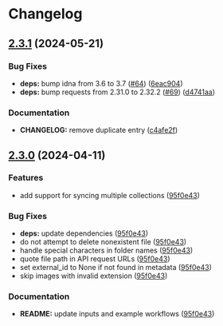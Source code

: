 # Changelog

## [2.3.1](https://github.com/parkerbxyz/guru-to-github/compare/v2.3.0...v2.3.1) (2024-05-21)


### Bug Fixes

* **deps:** bump idna from 3.6 to 3.7 ([#64](https://github.com/parkerbxyz/guru-to-github/issues/64)) ([6eac904](https://github.com/parkerbxyz/guru-to-github/commit/6eac904d4b1be4a207459888b8be6f04e96174aa))
* **deps:** bump requests from 2.31.0 to 2.32.2 ([#69](https://github.com/parkerbxyz/guru-to-github/issues/69)) ([d4741aa](https://github.com/parkerbxyz/guru-to-github/commit/d4741aa4671cd226e18d83ef4a22d97caa0d2b10))


### Documentation

* **CHANGELOG:** remove duplicate entry ([c4afe2f](https://github.com/parkerbxyz/guru-to-github/commit/c4afe2f077b906e72c29ce8e913e1abdb4e71a17))

## [2.3.0](https://github.com/parkerbxyz/guru-to-github/compare/v2.2.0...v2.3.0) (2024-04-11)

### Features

* add support for syncing multiple collections ([95f0e43](https://github.com/parkerbxyz/guru-to-github/commit/95f0e43c44bdb9fc5e3b7b33a4f63c73e6226134))

### Bug Fixes

* **deps:** update dependencies ([95f0e43](https://github.com/parkerbxyz/guru-to-github/commit/95f0e43c44bdb9fc5e3b7b33a4f63c73e6226134))
* do not attempt to delete nonexistent file ([95f0e43](https://github.com/parkerbxyz/guru-to-github/commit/95f0e43c44bdb9fc5e3b7b33a4f63c73e6226134))
* handle special characters in folder names ([95f0e43](https://github.com/parkerbxyz/guru-to-github/commit/95f0e43c44bdb9fc5e3b7b33a4f63c73e6226134))
* quote file path in API request URLs ([95f0e43](https://github.com/parkerbxyz/guru-to-github/commit/95f0e43c44bdb9fc5e3b7b33a4f63c73e6226134))
* set external_id to None if not found in metadata ([95f0e43](https://github.com/parkerbxyz/guru-to-github/commit/95f0e43c44bdb9fc5e3b7b33a4f63c73e6226134))
* skip images with invalid extension ([95f0e43](https://github.com/parkerbxyz/guru-to-github/commit/95f0e43c44bdb9fc5e3b7b33a4f63c73e6226134))

### Documentation

* **README:** update inputs and example workflows ([95f0e43](https://github.com/parkerbxyz/guru-to-github/commit/95f0e43c44bdb9fc5e3b7b33a4f63c73e6226134))
